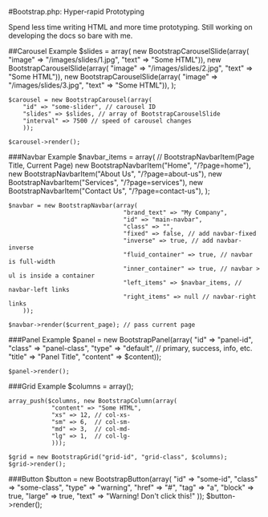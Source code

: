 #Bootstrap.php: Hyper-rapid Prototyping

Spend less time writing HTML and more time prototyping. Still working on developing the docs so bare with me.

##Carousel Example
	$slides = array(
				new BootstrapCarouselSlide(array(
					"image" => "/images/slides/1.jpg",
					"text" => "Some HTML")),
				new BootstrapCarouselSlide(array(
					"image" => "/images/slides/2.jpg",
					"text" => "Some HTML")),
				new BootstrapCarouselSlide(array(
					"image" => "/images/slides/3.jpg",
					"text" => "Some HTML")),
			);

	$carousel = new BootstrapCarousel(array(
		"id" => "some-slider", // carousel ID
		"slides" => $slides, // array of BootstrapCarouselSlide
		"interval" => 7500 // speed of carousel changes
		));

	$carousel->render();

###Navbar Example
	$navbar_items = array( // BootstrapNavbarItem(Page Title, Current Page)
						new BootstrapNavbarItem("Home", "/?page=home"),
						new BootstrapNavbarItem("About Us", "/?page=about-us"),
						new BootstrapNavbarItem("Services", "/?page=services"),
						new BootstrapNavbarItem("Contact Us", "/?page=contact-us"),
					);

	$navbar = new BootstrapNavbar(array(
									"brand_text" => "My Company", 
									"id" => "main-navbar",
									"class" => "",
									"fixed" => false, // add navbar-fixed
									"inverse" => true, // add navbar-inverse
									"fluid_container" => true, // navbar is full-width
									"inner_container" => true, // navbar > ul is inside a container
									"left_items" => $navbar_items, // navbar-left links 
									"right_items" => null // navbar-right links
		));

	$navbar->render($current_page); // pass current page

###Panel Example
	$panel = new BootstrapPanel(array(
		"id" => "panel-id", 
		"class" => "panel-class", 
		"type" => "default", // primary, success, info, etc.
		"title" => "Panel Title", 
		"content" => $content));

	$panel->render();

###Grid Example
	$columns = array();

	array_push($columns, new BootstrapColumn(array(
				"content" => "Some HTML",
				"xs" => 12,	// col-xs-
				"sm" => 6,	// col-sm-
				"md" => 3,	// col-md-
				"lg" => 1,	// col-lg-
				)));

	$grid = new BootstrapGrid("grid-id", "grid-class", $columns);
	$grid->render();

###Button
	$button = new BootstrapButton(array(
				"id" => "some-id",
				"class" => "some-class",
				"type" => "warning",
				"href" => "#",
				"tag" => "a",
				"block" => true,
				"large" => true,
				"text" => "Warning! Don't click this!"
			));
	$button->render();